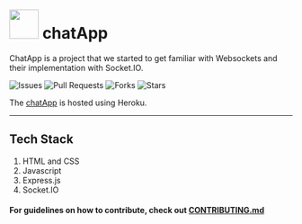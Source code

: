 # <img src="https://raw.githubusercontent.com/osBins/chatApp/main/public/img/favicon.ico" width="52"> chatApp

ChatApp is a project that we started to get familiar with Websockets and their implementation with Socket.IO.


![Issues](https://img.shields.io/github/issues/osBins/chatApp?&color=brightgreen&style=flat-square)
![Pull Requests](https://img.shields.io/github/issues-pr/osBins/chatApp?color=brightgreen&style=flat-square)
![Forks](https://img.shields.io/github/forks/osBins/chatApp?&style=flat-square)
![Stars](https://img.shields.io/github/stars/osBins/chatApp?&style=flat-square)

The [chatApp](https://chatapp-420.herokuapp.com) is hosted using Heroku.

---
## Tech Stack
1. HTML and CSS
2. Javascript
3. Express.js
4. Socket.IO

#### For guidelines on how to contribute, check out [CONTRIBUTING.md](https://github.com/osBins/chatApp/blob/main/CONTRIBUTING.md) 


